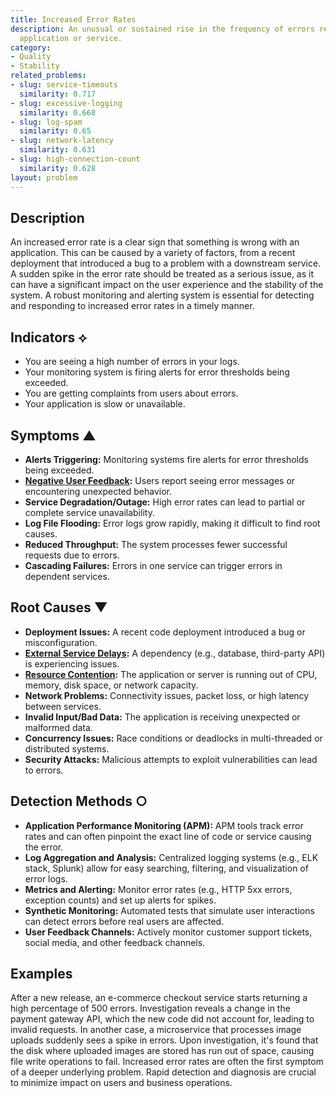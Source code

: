 ```yaml
---
title: Increased Error Rates
description: An unusual or sustained rise in the frequency of errors reported by an
  application or service.
category:
- Quality
- Stability
related_problems:
- slug: service-timeouts
  similarity: 0.717
- slug: excessive-logging
  similarity: 0.668
- slug: log-spam
  similarity: 0.65
- slug: network-latency
  similarity: 0.631
- slug: high-connection-count
  similarity: 0.628
layout: problem
---
```


## Description
An increased error rate is a clear sign that something is wrong with an application. This can be caused by a variety of factors, from a recent deployment that introduced a bug to a problem with a downstream service. A sudden spike in the error rate should be treated as a serious issue, as it can have a significant impact on the user experience and the stability of the system. A robust monitoring and alerting system is essential for detecting and responding to increased error rates in a timely manner.

## Indicators ⟡
- You are seeing a high number of errors in your logs.
- Your monitoring system is firing alerts for error thresholds being exceeded.
- You are getting complaints from users about errors.
- Your application is slow or unavailable.

## Symptoms ▲

- **Alerts Triggering:** Monitoring systems fire alerts for error thresholds being exceeded.
- **[Negative User Feedback](negative-user-feedback.md):** Users report seeing error messages or encountering unexpected behavior.
- **Service Degradation/Outage:** High error rates can lead to partial or complete service unavailability.
- **Log File Flooding:** Error logs grow rapidly, making it difficult to find root causes.
- **Reduced Throughput:** The system processes fewer successful requests due to errors.
- **Cascading Failures:** Errors in one service can trigger errors in dependent services.

## Root Causes ▼

- **Deployment Issues:** A recent code deployment introduced a bug or misconfiguration.
- **[External Service Delays](external-service-delays.md):** A dependency (e.g., database, third-party API) is experiencing issues.
- **[Resource Contention](resource-contention.md):** The application or server is running out of CPU, memory, disk space, or network capacity.
- **Network Problems:** Connectivity issues, packet loss, or high latency between services.
- **Invalid Input/Bad Data:** The application is receiving unexpected or malformed data.
- **Concurrency Issues:** Race conditions or deadlocks in multi-threaded or distributed systems.
- **Security Attacks:** Malicious attempts to exploit vulnerabilities can lead to errors.

## Detection Methods ○

- **Application Performance Monitoring (APM):** APM tools track error rates and can often pinpoint the exact line of code or service causing the error.
- **Log Aggregation and Analysis:** Centralized logging systems (e.g., ELK stack, Splunk) allow for easy searching, filtering, and visualization of error logs.
- **Metrics and Alerting:** Monitor error rates (e.g., HTTP 5xx errors, exception counts) and set up alerts for spikes.
- **Synthetic Monitoring:** Automated tests that simulate user interactions can detect errors before real users are affected.
- **User Feedback Channels:** Actively monitor customer support tickets, social media, and other feedback channels.

## Examples
After a new release, an e-commerce checkout service starts returning a high percentage of 500 errors. Investigation reveals a change in the payment gateway API, which the new code did not account for, leading to invalid requests. In another case, a microservice that processes image uploads suddenly sees a spike in errors. Upon investigation, it's found that the disk where uploaded images are stored has run out of space, causing file write operations to fail. Increased error rates are often the first symptom of a deeper underlying problem. Rapid detection and diagnosis are crucial to minimize impact on users and business operations.
